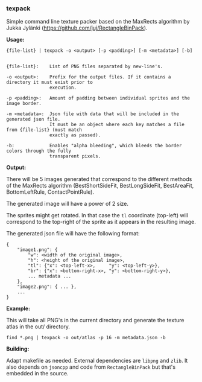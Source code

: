 ### **texpack**

Simple command line texture packer based on the MaxRects algorithm by Jukka Jylänki (https://github.com/juj/RectangleBinPack).

**Usage:**
```
{file-list} | texpack -o <output> [-p <padding>] [-m <metadata>] [-b]


{file-list}:    List of PNG files separated by new-line's.

-o <output>:    Prefix for the output files. If it contains a directory it must exist prior to
                execution.

-p <padding>:   Amount of padding between individual sprites and the image border.

-m <metadata>:  Json file with data that will be included in the generated json file.
                It must be an object where each key matches a file from {file-list} (must match
                exactly as passed).

-b:             Enables "alpha bleeding", which bleeds the border colors through the fully
                transparent pixels.
```

**Output:**

There will be 5 images generated that correspond to the different methods of the MaxRects algorithm (BestShortSideFit, BestLongSideFit, BestAreaFit, BottomLeftRule, ContactPointRule).

The generated image will have a power of 2 size.

The sprites might get rotated. In that case the `tl` coordinate (top-left) will correspond to the top-right of the sprite as it appears in the resulting image.

The generated json file will have the following format:

```
{
	"image1.png": {
    	"w": <width of the original image>,
        "h": <height of the original image>,
        "tl": {"x": <top-left-x>,     "y": <top-left-y>},
        "br": {"x": <bottom-right-x>, "y": <bottom-right-y>},
        ... metadata ...
    },
    "image2.png": { ... },
    ...
}
```

**Example:**

This will take all PNG's in the current directory and generate the texture atlas in the out/ directory.
```
find *.png | texpack -o out/atlas -p 16 -m metadata.json -b
```

**Building:**

Adapt makefile as needed. External dependencies are `libpng` and `zlib`. It also depends on `jsoncpp` and code from `RectangleBinPack` but that's embedded in the source.
